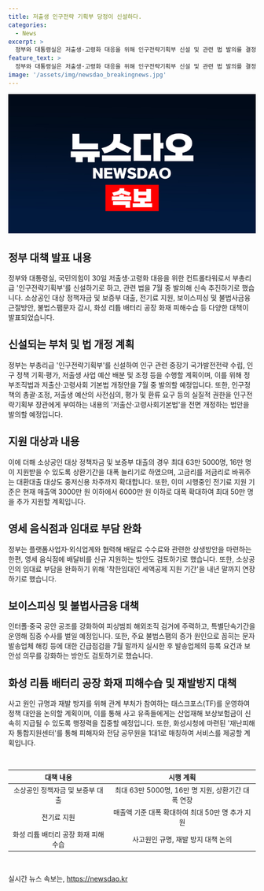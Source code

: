 ```yaml
---
title: 저출생 인구전략 기획부 당정이 신설하다.
categories:
  - News
excerpt: >
  정부와 대통령실은 저출생·고령화 대응을 위해 인구전략기획부 신설 및 관련 법 발의를 결정했다. 이에 더해, 인구정책 강화와 소상공인 지원책을 발의할 예정이며, 불법스팸문자 감시 강화 등의 대책도 발표했다. 또한, 화성 화재 유족 보상금 신속 지급과 재난피해자 통합지원센터를 통한 지원책을 마련했다. (150자)
feature_text: >
  정부와 대통령실은 저출생·고령화 대응을 위해 인구전략기획부 신설 및 관련 법 발의를 결정했다. 이에 더해, 인구정책 강화와 소상공인 지원책을 발의할 예정이며, 불법스팸문자 감시 강화 등의 대책도 발표했다. 또한, 화성 화재 유족 보상금 신속 지급과 재난피해자 통합지원센터를 통한 지원책을 마련했다. (150자)
image: '/assets/img/newsdao_breakingnews.jpg'
---
```


<p><img src="/assets/img/newsdao_breakingnews.jpg" alt="pcversion 속보" /></p>

<h2 data-ke-size="size26">정부 대책 발표 내용</h2>

<p data-ke-size="size16">정부와 대통령실, 국민의힘이 30일 저출생·고령화 대응을 위한 컨트롤타워로서 부총리급 '인구전략기획부'를 신설하기로 하고, 관련 법을 7월 중 발의해 신속 추진하기로 했습니다. 소상공인 대상 정책자금 및 보증부 대출, 전기료 지원, 보이스피싱 및 불법사금융 근절방안, 불법스팸문자 감시, 화성 리튬 배터리 공장 화재 피해수습 등 다양한 대책이 발표되었습니다.</p>

<h2 data-ke-size="size26">신설되는 부처 및 법 개정 계획</h2>

<p data-ke-size="size16">정부는 부총리급 '인구전략기획부'를 신설하여 인구 관련 중장기 국가발전전략 수립, 인구 정책 기획·평가, 저출생 사업 예산 배분 및 조정 등을 수행할 계획이며, 이를 위해 정부조직법과 저출산·고령사회 기본법 개정안을 7월 중 발의할 예정입니다. 또한, 인구정책의 총괄·조정, 저출생 예산의 사전심의, 평가 및 환류 요구 등의 실질적 권한을 인구전략기획부 장관에게 부여하는 내용의 '저출산·고령사회기본법'을 전면 개정하는 법안을 발의할 예정입니다.</p>

<h2 data-ke-size="size26">지원 대상과 내용</h2>

<p data-ke-size="size16">이에 더해 소상공인 대상 정책자금 및 보증부 대출의 경우 최대 63만 5000명, 16만 명이 지원받을 수 있도록 상환기간을 대폭 늘리기로 하였으며, 고금리를 저금리로 바꿔주는 대환대출 대상도 중저신용 차주까지 확대합니다. 또한, 이미 시행중인 전기료 지원 기준은 현재 매출액 3000만 원 이하에서 6000만 원 이하로 대폭 확대하여 최대 50만 명을 추가 지원할 계획입니다.</p>

<h2 data-ke-size="size26">영세 음식점과 임대료 부담 완화</h2>

<p data-ke-size="size16">정부는 플랫폼사업자·외식업계와 협력해 배달료 수수료와 관련한 상생방안을 마련하는 한편, 영세 음식점에 배달비를 신규 지원하는 방안도 검토하기로 했습니다. 또한, 소상공인의 임대료 부담을 완화하기 위해 '착한임대인 세액공제 지원 기간'을 내년 말까지 연장하기로 했습니다.</p>

<h2 data-ke-size="size26">보이스피싱 및 불법사금융 대책</h2>

<p data-ke-size="size16">인터폴·중국 공안 공조를 강화하여 피싱범죄 해외조직 검거에 주력하고, 특별단속기간을 운영해 집중 수사를 벌일 예정입니다. 또한, 주요 불법스팸의 증가 원인으로 꼽히는 문자발송업체 해킹 등에 대한 긴급점검을 7월 말까지 실시한 후 발송업체의 등록 요건과 보안성 의무를 강화하는 방안도 검토하기로 했습니다.</p>

<h2 data-ke-size="size26">화성 리튬 배터리 공장 화재 피해수습 및 재발방지 대책</h2>

<p data-ke-size="size16">사고 원인 규명과 재발 방지를 위해 관계 부처가 참여하는 태스크포스(TF)를 운영하여 정책 대안을 논의할 계획이며, 이를 통해 사고 유족들에게는 산업재해 보상보험금이 신속히 지급될 수 있도록 행정력을 집중할 예정입니다. 또한, 화성시청에 마련된 '재난피해자 통합지원센터'를 통해 피해자와 전담 공무원을 1대1로 매칭하여 서비스를 제공할 계획입니다.</p>

<p data-ke-size="size16">&nbsp;</p>

<table>
    <thead>
        <tr>
            <th style="text-align: center;">대책 내용</th>
            <th style="text-align: center;">시행 계획</th>
        </tr>
    </thead>
    <tbody>
        <tr>
            <td style="text-align: center;">소상공인 정책자금 및 보증부 대출</td>
            <td style="text-align: center;">최대 63만 5000명, 16만 명 지원, 상환기간 대폭 연장</td>
        </tr>
        <tr>
            <td style="text-align: center;">전기료 지원</td>
            <td style="text-align: center;">매출액 기준 대폭 확대하여 최대 50만 명 추가 지원</td>
        </tr>
        <tr>
            <td style="text-align: center;">화성 리튬 배터리 공장 화재 피해수습</td>
            <td style="text-align: center;">사고원인 규명, 재발 방지 대책 논의</td>
        </tr>
    </tbody>
</table>

<p data-ke-size="size16">&nbsp;</p>
실시간 뉴스 속보는, <a href="https://newsdao.kr" rel="dofollow">https://newsdao.kr</a>


